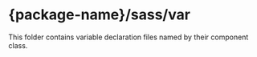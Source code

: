 # {package-name}/sass/var

This folder contains variable declaration files named by their component class.
